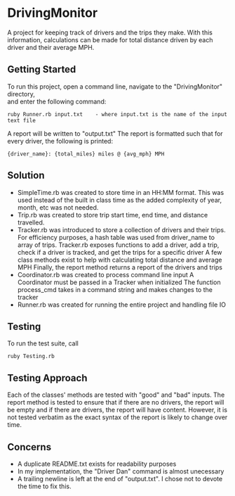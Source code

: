 # DrivingMonitor
A project for keeping track of drivers and the trips they make. With this information,
calculations can be made for total distance driven by each driver and their average MPH.<br />    

## Getting Started
To run this project, open a command line, navigate to the "DrivingMonitor" directory, <br />
and enter the following command: 
```
ruby Runner.rb input.txt 	- where input.txt is the name of the input text file
```

A report will be written to "output.txt"
The report is formatted such that for every driver, the following is printed:
```
{driver_name}: {total_miles} miles @ {avg_mph} MPH
```

## Solution
- SimpleTime.rb was created to store time in an HH:MM format. 
	This was used instead of the built in class time as the added complexity of year,
	month, etc was not needed.
- Trip.rb was created to store trip start time, end time, and distance travelled.
- Tracker.rb was introduced to store a collection of drivers and their trips.
	For efficiency purposes, a hash table was used from driver_name to array of trips.
	Tracker.rb exposes functions to add a driver, add a trip, check if a driver is tracked,
	and get the trips for a specific driver
	A few class methods exist to help with calculating total distance and average MPH
	Finally, the report method returns a report of the drivers and trips
- Coordinator.rb was created to process command line input
	A Coordinator must be passed in a Tracker when initialized
	The function process_cmd takes in a command string and makes changes to the tracker
- Runner.rb was created for running the entire project and handling file IO
	
## Testing
To run the test suite, call
```
ruby Testing.rb
```
	
## Testing Approach
Each of the classes' methods are tested with "good" and "bad" inputs. The report method is tested to ensure that if there are no drivers, the report will be empty and if there are drivers, the report will have content. However, it is not tested verbatim as the exact syntax of the report is likely to change over time. 
	
## Concerns
- A duplicate README.txt exists for readability purposes
- In my implementation, the "Driver Dan" command is almost unecessary
- A trailing newline is left at the end of "output.txt". I chose not to devote the time to fix this.
